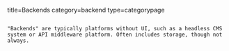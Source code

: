 title=Backends
category=backend
type=categorypage
~~~~~~

"Backends" are typically platforms without UI, such as a headless CMS system or API middleware platform. Often includes storage, though not always.



